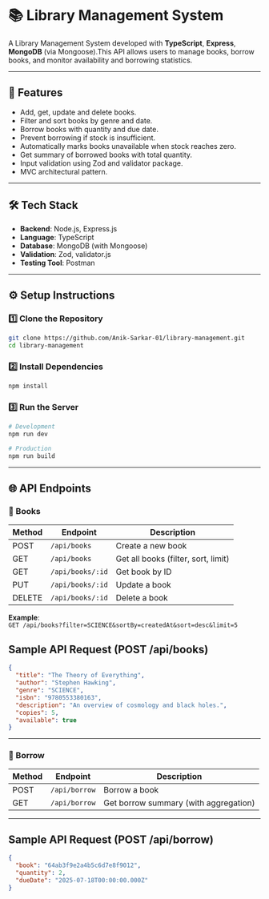 
# 📚 Library Management System

A Library Management System developed with **TypeScript**, **Express**, **MongoDB** (via Mongoose).This API allows users to manage books, borrow books, and monitor availability and borrowing statistics.

---

## 🚀 Features

- Add, get, update and delete books.
- Filter and sort books by genre and date.
- Borrow books with quantity and due date.
- Prevent borrowing if stock is insufficient.
- Automatically marks books unavailable when stock reaches zero.
- Get summary of borrowed books with total quantity.
- Input validation using Zod and validator package.
- MVC architectural pattern.

---

## 🛠️ Tech Stack

- **Backend**: Node.js, Express.js
- **Language**: TypeScript
- **Database**: MongoDB (with Mongoose)
- **Validation**: Zod, validator.js
- **Testing Tool**: Postman

---

## ⚙️ Setup Instructions

### 1️⃣ Clone the Repository

```bash
git clone https://github.com/Anik-Sarkar-01/library-management.git
cd library-management
```

### 2️⃣ Install Dependencies

```bash
npm install
```

### 3️⃣ Run the Server

```bash
# Development
npm run dev

# Production
npm run build
```

---

## 🌐 API Endpoints

### 📘 Books

| Method | Endpoint             | Description                        |
|--------|----------------------|------------------------------------|
| POST   | `/api/books`         | Create a new book                  |
| GET    | `/api/books`         | Get all books (filter, sort, limit) |
| GET    | `/api/books/:id`     | Get book by ID                     |
| PUT    | `/api/books/:id`     | Update a book                      |
| DELETE | `/api/books/:id`     | Delete a book                      |

**Example**:  
`GET /api/books?filter=SCIENCE&sortBy=createdAt&sort=desc&limit=5`

## Sample API Request (POST /api/books)

```json
{
  "title": "The Theory of Everything",
  "author": "Stephen Hawking",
  "genre": "SCIENCE",
  "isbn": "9780553380163",
  "description": "An overview of cosmology and black holes.",
  "copies": 5,
  "available": true
}
```

---

### 📗 Borrow

| Method | Endpoint         | Description                            |
|--------|------------------|----------------------------------------|
| POST   | `/api/borrow`    | Borrow a book                          |
| GET    | `/api/borrow`    | Get borrow summary (with aggregation)  |

---

## Sample API Request (POST /api/borrow)

```json
{
  "book": "64ab3f9e2a4b5c6d7e8f9012",
  "quantity": 2,
  "dueDate": "2025-07-18T00:00:00.000Z"
}
```